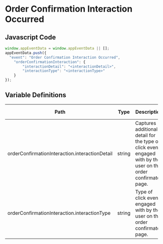 # Order Confirmation Interaction Occurred

### 

## Javascript Code
```js
window.appEventData = window.appEventData || [];
appEventData.push({
  "event": "Order Confirmation Interaction Occurred",
    "orderConfirmationInteraction": {
        "interactionDetail": "<interactionDetail>",
        "interactionType": "<interactionType>"
    }
});
```

## Variable Definitions

|Path|Type|Description|Example|Pattern|Min Length|Max Length|Minimum|Maximum|Multiple Of|
| --- | --- | --- | --- | --- | --- | --- | --- | --- | --- |
|orderConfirmationInteraction.interactionDetail|string|Captures additional detail for the type of click event engaged with by the user on the order confirmaton page.||||||||
|orderConfirmationInteraction.interactionType|string|Type of click event engaged with by the user on the order confirmaton page.||||||||




